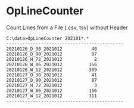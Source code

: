 # OpLineCounter

Count Lines from a File (.csv, tsv) without Header

    C:\data>OpLineCounter 202101*.*
    --------------------------------------------
    20210126_D_30_2021012           40
    20210126_D_90_2021012           87
    20210126_H_72_2021012            2
    20210126_W_06_2021012          156
    20210126_W_12_2021012          309
    20210127_D_30_2021012           41
    20210127_D_90_2021012           87
    20210127_H_72_2021012            3
    20210127_W_06_2021012          156
    20210127_W_12_2021012          311
    --------------------------------------------
